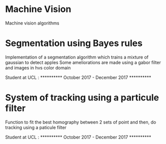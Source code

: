 # Machine Vision
Machine vision algorithms

# Segmentation using Bayes rules 
Implementation of a segmentation algorithm which trains a mixture of gaussian to detect apples
Some ameliorations are made using a gabor filter and images in hvs color domain

Student at UCL :  ********** October 2017 - December 2017 **********


# System of tracking using a particule filter
Function to fit the best homography between 2 sets of point and then, do tracking using a paticule filter

Student at UCL :  ********** October 2017 - December 2017 **********
